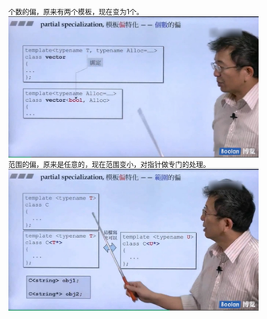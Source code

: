 个数的偏，原来有两个模板，现在变为1个。
![](attachments/11.1.1模板偏特化.jpg)
范围的偏，原来是任意的，现在范围变小，对指针做专门的处理。
![](attachments/11.1.2模板偏特化.jpg)